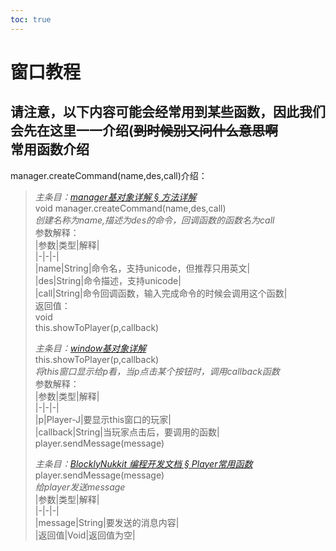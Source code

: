 ```yaml
---  
toc: true  
---  
```

# 窗口教程  
请注意，以下内容可能会经常用到某些函数，因此我们会先在这里一一介绍(~~到时候别又问什么意思啊~~  
常用函数介绍  
----  
manager.createCommand(name,des,call)介绍：  
>  
>*主条目：[manager基对象详解 § 方法详解](http://www.blocklynukkit.info/1994519#_69)*  
>void manager.createCommand(name,des,call)  
>*创建名称为name,描述为des的命令，回调函数的函数名为call*  
>参数解释：  
>|参数|类型|解释|  
>|-|-|-|  
>|name|String|命令名，支持unicode，但推荐只用英文|  
>|des|String|命令描述，支持unicode|  
>|call|String|命令回调函数，输入完成命令的时候会调用这个函数|  
>返回值：  
>void  
this.showToPlayer(p,callback)  
>  
> *主条目：[window基对象详解](http://www.blocklynukkit.info/1994527)*  
> this.showToPlayer(p,callback)  
> *将this窗口显示给p看，当p点击某个按钮时，调用callback函数*  
> 参数解释：  
> |参数|类型|解释|  
> |-|-|-|  
> |p|Player-J|要显示this窗口的玩家|  
> |callback|String|当玩家点击后，要调用的函数|  
player.sendMessage(message)  
>  
> *主条目：[BlocklyNukkit 编程开发文档 § Player常用函数](http://www.blocklynukkit.info/1994516#Player_778)*  
> player.sendMessage(message)  
> *给player发送message*  
> |参数|类型|解释|  
> |-|-|-|  
> |message|String|要发送的消息内容|  
> |返回值|Void|返回值为空|  
